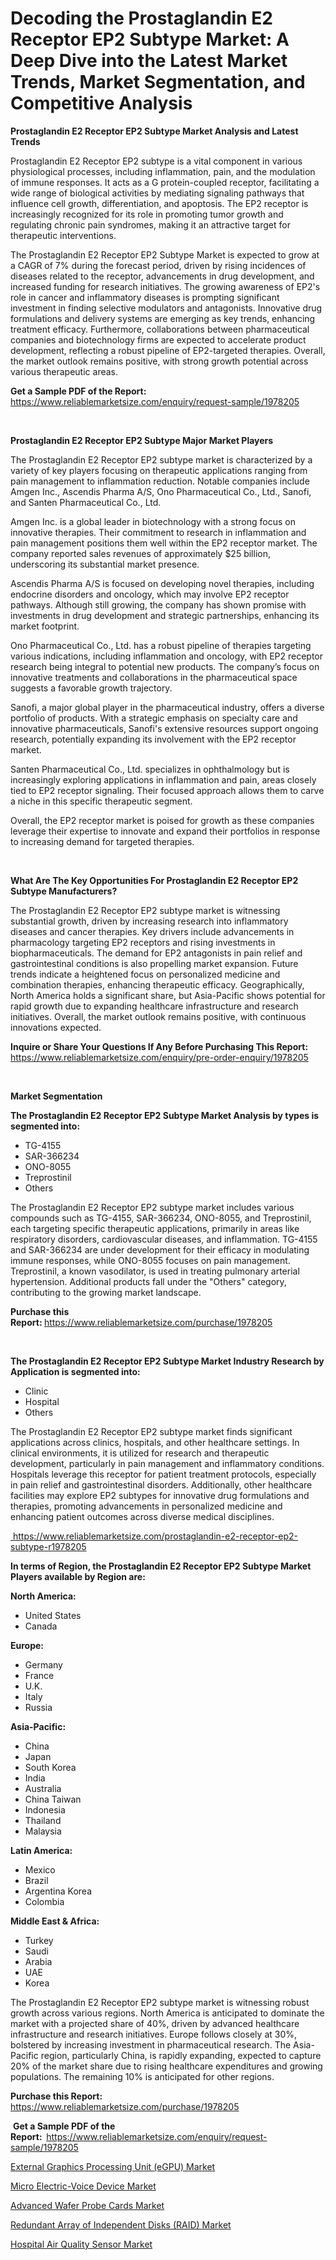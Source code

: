 <p><h1>Decoding the Prostaglandin E2 Receptor EP2 Subtype Market: A Deep Dive into the Latest Market Trends, Market Segmentation, and Competitive Analysis</h1></p><p><strong>Prostaglandin E2 Receptor EP2 Subtype Market Analysis and Latest Trends</strong></p>
<p><p>Prostaglandin E2 Receptor EP2 subtype is a vital component in various physiological processes, including inflammation, pain, and the modulation of immune responses. It acts as a G protein-coupled receptor, facilitating a wide range of biological activities by mediating signaling pathways that influence cell growth, differentiation, and apoptosis. The EP2 receptor is increasingly recognized for its role in promoting tumor growth and regulating chronic pain syndromes, making it an attractive target for therapeutic interventions.</p><p>The Prostaglandin E2 Receptor EP2 Subtype Market is expected to grow at a CAGR of 7% during the forecast period, driven by rising incidences of diseases related to the receptor, advancements in drug development, and increased funding for research initiatives. The growing awareness of EP2's role in cancer and inflammatory diseases is prompting significant investment in finding selective modulators and antagonists. Innovative drug formulations and delivery systems are emerging as key trends, enhancing treatment efficacy. Furthermore, collaborations between pharmaceutical companies and biotechnology firms are expected to accelerate product development, reflecting a robust pipeline of EP2-targeted therapies. Overall, the market outlook remains positive, with strong growth potential across various therapeutic areas.</p></p>
<p><strong>Get a Sample PDF of the Report:&nbsp;</strong> <a href="https://www.reliablemarketsize.com/enquiry/request-sample/1978205?utm_campaign=3348&utm_medium=2&utm_source=Github&utm_content=ia&utm_term=09032025&utm_id=prostaglandin-e2-receptor-ep2-subtype">https://www.reliablemarketsize.com/enquiry/request-sample/1978205</a></p>
<p>&nbsp;</p>
<p><strong>Prostaglandin E2 Receptor EP2 Subtype Major Market Players</strong></p>
<p><p>The Prostaglandin E2 Receptor EP2 subtype market is characterized by a variety of key players focusing on therapeutic applications ranging from pain management to inflammation reduction. Notable companies include Amgen Inc., Ascendis Pharma A/S, Ono Pharmaceutical Co., Ltd., Sanofi, and Santen Pharmaceutical Co., Ltd.</p><p>Amgen Inc. is a global leader in biotechnology with a strong focus on innovative therapies. Their commitment to research in inflammation and pain management positions them well within the EP2 receptor market. The company reported sales revenues of approximately $25 billion, underscoring its substantial market presence.</p><p>Ascendis Pharma A/S is focused on developing novel therapies, including endocrine disorders and oncology, which may involve EP2 receptor pathways. Although still growing, the company has shown promise with investments in drug development and strategic partnerships, enhancing its market footprint.</p><p>Ono Pharmaceutical Co., Ltd. has a robust pipeline of therapies targeting various indications, including inflammation and oncology, with EP2 receptor research being integral to potential new products. The company’s focus on innovative treatments and collaborations in the pharmaceutical space suggests a favorable growth trajectory.</p><p>Sanofi, a major global player in the pharmaceutical industry, offers a diverse portfolio of products. With a strategic emphasis on specialty care and innovative pharmaceuticals, Sanofi's extensive resources support ongoing research, potentially expanding its involvement with the EP2 receptor market.</p><p>Santen Pharmaceutical Co., Ltd. specializes in ophthalmology but is increasingly exploring applications in inflammation and pain, areas closely tied to EP2 receptor signaling. Their focused approach allows them to carve a niche in this specific therapeutic segment.</p><p>Overall, the EP2 receptor market is poised for growth as these companies leverage their expertise to innovate and expand their portfolios in response to increasing demand for targeted therapies.</p></p>
<p>&nbsp;</p>
<p><strong>What Are The Key Opportunities For Prostaglandin E2 Receptor EP2 Subtype Manufacturers?</strong></p>
<p><p>The Prostaglandin E2 Receptor EP2 subtype market is witnessing substantial growth, driven by increasing research into inflammatory diseases and cancer therapies. Key drivers include advancements in pharmacology targeting EP2 receptors and rising investments in biopharmaceuticals. The demand for EP2 antagonists in pain relief and gastrointestinal conditions is also propelling market expansion. Future trends indicate a heightened focus on personalized medicine and combination therapies, enhancing therapeutic efficacy. Geographically, North America holds a significant share, but Asia-Pacific shows potential for rapid growth due to expanding healthcare infrastructure and research initiatives. Overall, the market outlook remains positive, with continuous innovations expected.</p></p>
<p><strong>Inquire or Share Your Questions If Any Before Purchasing This Report:</strong> <a href="https://www.reliablemarketsize.com/enquiry/pre-order-enquiry/1978205?utm_campaign=3348&utm_medium=2&utm_source=Github&utm_content=ia&utm_term=09032025&utm_id=prostaglandin-e2-receptor-ep2-subtype">https://www.reliablemarketsize.com/enquiry/pre-order-enquiry/1978205</a></p>
<p>&nbsp;</p>
<p><strong>Market Segmentation</strong></p>
<p><strong>The Prostaglandin E2 Receptor EP2 Subtype Market Analysis by types is segmented into:</strong></p>
<p><ul><li>TG-4155</li><li>SAR-366234</li><li>ONO-8055</li><li>Treprostinil</li><li>Others</li></ul></p>
<p><p>The Prostaglandin E2 Receptor EP2 subtype market includes various compounds such as TG-4155, SAR-366234, ONO-8055, and Treprostinil, each targeting specific therapeutic applications, primarily in areas like respiratory disorders, cardiovascular diseases, and inflammation. TG-4155 and SAR-366234 are under development for their efficacy in modulating immune responses, while ONO-8055 focuses on pain management. Treprostinil, a known vasodilator, is used in treating pulmonary arterial hypertension. Additional products fall under the "Others" category, contributing to the growing market landscape.</p></p>
<p><strong>Purchase this Report:&nbsp;</strong><a href="https://www.reliablemarketsize.com/purchase/1978205?utm_campaign=3348&utm_medium=2&utm_source=Github&utm_content=ia&utm_term=09032025&utm_id=prostaglandin-e2-receptor-ep2-subtype">https://www.reliablemarketsize.com/purchase/1978205</a></p>
<p>&nbsp;</p>
<p><strong>The Prostaglandin E2 Receptor EP2 Subtype Market Industry Research by Application is segmented into:</strong></p>
<p><ul><li>Clinic</li><li>Hospital</li><li>Others</li></ul></p>
<p><p>The Prostaglandin E2 Receptor EP2 subtype market finds significant applications across clinics, hospitals, and other healthcare settings. In clinical environments, it is utilized for research and therapeutic development, particularly in pain management and inflammatory conditions. Hospitals leverage this receptor for patient treatment protocols, especially in pain relief and gastrointestinal disorders. Additionally, other healthcare facilities may explore EP2 subtypes for innovative drug formulations and therapies, promoting advancements in personalized medicine and enhancing patient outcomes across diverse medical disciplines.</p></p>
<p><a href="https://www.reliablemarketsize.com/prostaglandin-e2-receptor-ep2-subtype-r1978205?utm_campaign=3348&utm_medium=2&utm_source=Github&utm_content=ia&utm_term=09032025&utm_id=prostaglandin-e2-receptor-ep2-subtype">&nbsp;https://www.reliablemarketsize.com/prostaglandin-e2-receptor-ep2-subtype-r1978205</a></p>
<p><strong>In terms of Region, the Prostaglandin E2 Receptor EP2 Subtype Market Players available by Region are:</strong></p>
<p>
    <p> <strong> North America: </strong>
        <ul>
            <li>United States</li>
            <li>Canada</li>
        </ul>
        </p> 
    <p> <strong> Europe: </strong>
        <ul>
            <li>Germany</li>
            <li>France</li>
            <li>U.K.</li>
            <li>Italy</li>
            <li>Russia</li>
        </ul>
        </p> 
    <p> <strong> Asia-Pacific: </strong>
        <ul>
            <li>China</li>
            <li>Japan</li>
            <li>South Korea</li>
            <li>India</li>
            <li>Australia</li>
            <li>China Taiwan</li>
            <li>Indonesia</li>
            <li>Thailand</li>
            <li>Malaysia</li>
        </ul>
        </p> 
    <p> <strong> Latin America: </strong>
        <ul>
            <li>Mexico</li>
            <li>Brazil</li>
            <li>Argentina Korea</li>
            <li>Colombia</li>
        </ul>
        </p> 
    <p> <strong> Middle East & Africa: </strong>
        <ul>
            <li>Turkey</li>
            <li>Saudi</li>
            <li>Arabia</li>
            <li>UAE</li>
            <li>Korea</li>
        </ul>
    </p>
    </p>
<p><p>The Prostaglandin E2 Receptor EP2 subtype market is witnessing robust growth across various regions. North America is anticipated to dominate the market with a projected share of 40%, driven by advanced healthcare infrastructure and research initiatives. Europe follows closely at 30%, bolstered by increasing investment in pharmaceutical research. The Asia-Pacific region, particularly China, is rapidly expanding, expected to capture 20% of the market share due to rising healthcare expenditures and growing populations. The remaining 10% is anticipated for other regions.</p></p>
<p><strong>Purchase this Report: </strong><a href="https://www.reliablemarketsize.com/purchase/1978205?utm_campaign=3348&utm_medium=2&utm_source=Github&utm_content=ia&utm_term=09032025&utm_id=prostaglandin-e2-receptor-ep2-subtype">https://www.reliablemarketsize.com/purchase/1978205</a></p>
<p>&nbsp;<strong>Get a Sample PDF of the Report:&nbsp;&nbsp;</strong><a href="https://www.reliablemarketsize.com/enquiry/request-sample/1978205?utm_campaign=3348&utm_medium=2&utm_source=Github&utm_content=ia&utm_term=09032025&utm_id=prostaglandin-e2-receptor-ep2-subtype">https://www.reliablemarketsize.com/enquiry/request-sample/1978205</a></p>
<p><strong></strong></p>
<p><p><a href="https://www.linkedin.com/pulse/external-graphics-processing-unit-egpu-market-global-jr8tf?utm_campaign=3348&utm_medium=2&utm_source=Github&utm_content=ia&utm_term=09032025&utm_id=prostaglandin-e2-receptor-ep2-subtype">External Graphics Processing Unit (eGPU) Market</a></p><p><a href="https://www.linkedin.com/pulse/micro-electric-voice-device-industry-outlook-20252032-revenue-zhyre?utm_campaign=3348&utm_medium=2&utm_source=Github&utm_content=ia&utm_term=09032025&utm_id=prostaglandin-e2-receptor-ep2-subtype">Micro Electric-Voice Device Market</a></p><p><a href="https://www.linkedin.com/pulse/market-expansion-insights-advanced-wafer-probe-cards-projected-p8v6e?utm_campaign=3348&utm_medium=2&utm_source=Github&utm_content=ia&utm_term=09032025&utm_id=prostaglandin-e2-receptor-ep2-subtype">Advanced Wafer Probe Cards Market</a></p><p><a href="https://www.linkedin.com/pulse/redundant-array-independent-disks-raid-market-size-2025--ckc5e?utm_campaign=3348&utm_medium=2&utm_source=Github&utm_content=ia&utm_term=09032025&utm_id=prostaglandin-e2-receptor-ep2-subtype">Redundant Array of Independent Disks (RAID) Market</a></p><p><a href="https://www.linkedin.com/pulse/global-hospital-air-quality-sensor-market-analysis-size-share-xwbge?utm_campaign=3348&utm_medium=2&utm_source=Github&utm_content=ia&utm_term=09032025&utm_id=prostaglandin-e2-receptor-ep2-subtype">Hospital Air Quality Sensor Market</a></p></p>